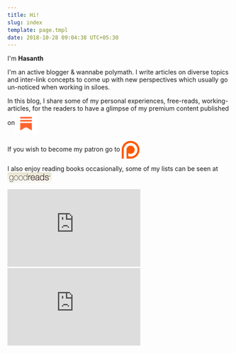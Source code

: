 ```yaml
---
title: Hi!
slug: index
template: page.tmpl
date: 2018-10-28 09:04:38 UTC+05:30
---
```


<div class="row">
    <div class="col-md-6">
        <p>I'm <a><strong>Hasanth</strong></a></p>
		<p> I'm an active blogger & wannabe polymath. I write articles on diverse topics and inter-link concepts to come up with new perspectives which usually go un-noticed when working in siloes. </p>
		<p> In this blog, I share some of my personal experiences, free-reads, working-articles, for the readers to have a glimpse of my premium content published on<a href="https://substack.com/profile/66180015-hasanth"><img style="vertical-align: middle; max-width: 10%;" src="/images/substackicon.png"></a></p>
		<p> If you wish to become my patron go to <a href="https://www.patreon.com/randomdots8"><img style="vertical-align: middle; max-width: 8%;" src="/images/patreonicon.png"></a></p>
		<p> I also enjoy reading books occasionally, some of my lists can be seen at <a href="https://www.goodreads.com/review/list/73112556?shelf=read" rel="nofollow"><img border="0" style="vertical-align: middle;" src="/images/goodreadsbadge.jpg"></a></p>
    </div>
	<div class="col-md-6">
		<div class="row">
		<iframe src="https://randomdots8.substack.com/embed" max-width="480" height="175" frameborder="0" scrolling="no" class="centred"></iframe><br>
		</div>
		<div class="row">
		<iframe src="https://randompodcast8.substack.com/embed" max-width="480" height="175" frameborder="0" scrolling="no" class="centred"></iframe><br>
		</div>
    </div>	
</div>














